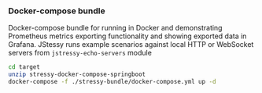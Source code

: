 ### Docker-compose bundle

Docker-compose bundle for running in Docker and demonstrating Prometheus metrics exporting functionality and showing exported data in Grafana. JStessy runs example scenarios against local HTTP or WebSocket servers from `jstressy-echo-servers` module

```sh
cd target
unzip stressy-docker-compose-springboot
docker-compose -f ./stressy-bundle/docker-compose.yml up -d
```